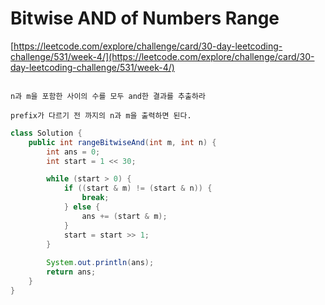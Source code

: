 # Bitwise AND of Numbers Range

[https://leetcode.com/explore/challenge/card/30-day-leetcoding-challenge/531/week-4/](https://leetcode.com/explore/challenge/card/30-day-leetcoding-challenge/531/week-4/)
~~~

n과 m을 포함한 사이의 수를 모두 and한 결과를 추출하라

prefix가 다르기 전 까지의 n과 m을 출력하면 된다.
~~~

```java
class Solution {
	public int rangeBitwiseAnd(int m, int n) {
		int ans = 0;
		int start = 1 << 30;

		while (start > 0) {
			if ((start & m) != (start & n)) {
				break;
			} else {
				ans += (start & m);
			}
			start = start >> 1;
		}
		
		System.out.println(ans);
		return ans;
	}
}
```